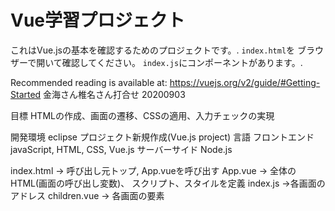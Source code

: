 # Vue学習プロジェクト

これはVue.jsの基本を確認するためのプロジェクトです。. `index.html`を ブラウザーで開いて確認してください。 `index.js`にコンポーネントがあります。.

Recommended reading is available at:
https://vuejs.org/v2/guide/#Getting-Started
金海さん椎名さん打合せ
20200903


目標
HTMLの作成、画面の遷移、CSSの適用、入力チェックの実現

開発環境
eclipse
プロジェクト新規作成(Vue.js project)
言語
フロントエンド javaScript, HTML, CSS, Vue.js
サーバーサイド Node.js

index.html -> 呼び出し元トップ, App.vueを呼び出す
App.vue -> 全体のHTML(画面の呼び出し変数)、 スクリプト、スタイルを定義
index.js ->各画面のアドレス
children.vue -> 各画面の要素

